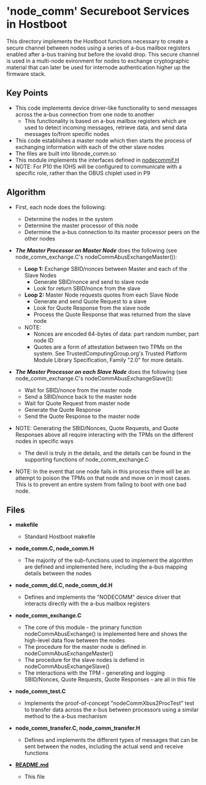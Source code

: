 # **'node\_comm'** Secureboot Services in Hostboot
This directory implements the Hostboot functions necessary to create a
 secure channel between nodes using a series of a-bus mailbox registers
 enabled after a-bus training but before the iovalid drop.
This secure channel is used in a multi-node evironment for nodes to exchange
 cryptographic material that can later be used for internode authentication
 higher up the firmware stack.

## Key Points
* This code implements device driver-like functionality to send messages
 across the a-bus connection from one node to another
  * This functionality is based on a-bus mailbox registers which are used to
 detect incoming messages, retrieve data, and send data messages to/from
 specific nodes
* This code establishes a master node which then starts the process of exchanging
 information with each of the other slave nodes
* The files are built into libnode_comm.so
* This module implements the interfaces defined in
 [nodecommif.H](../../../include/usr/secureboot/nodecommif.H)
* NOTE: For P10 the IOHS will be configured to communicate with a specific
 role, rather than the OBUS chiplet used in P9

## Algorithm
* First, each node does the following:
  * Determine the nodes in the system
  * Determine the master processor of this node
  * Determine the a-bus connection to its master processor peers on the
 other nodes

* ***The Master Processor on Master Node*** does the following
 (see node_comm_exchange.C's nodeCommAbusExchangeMaster()):
  * **Loop 1:** Exchange SBID/nonces between Master and each of the Slave Nodes
    * Generate SBID/nonce and send to slave node
    * Look for return SBID/nonce from the slave
  * **Loop 2:** Master Node requests quotes from each Slave Node
    * Generate and send Quote Request to a slave
    * Look for Quote Response from the slave node
    * Process the Quote Response that was returned from the slave node
  * NOTE:
    * Nonces are encoded 64-bytes of data: part random number, part node ID
    * Quotes are a form of attestation between two TPMs on the system.  See
 TrustedComputingGroup.org's Trusted Platform Module Library Specification,
 Family "2.0" for more details.

* ***The Master Processor on each Slave Node*** does the following
 (see node_comm_exchange.C's nodeCommAbusExchangeSlave()):

  * Wait for SBID/nonce from the master node
  * Send a SBID/nonce back to the master node
  * Wait for Quote Request from master node
  * Generate the Quote Response
  * Send the Quote Response to the master node


* NOTE: Generating the SBID/Nonces, Quote Requests, and Quote Responses above
 all require interacting with the TPMs on the different nodes in specific
 ways
  * The devil is truly in the details, and the details can be found in the
 supporting functions of node_comm_exchange.C
* NOTE: In the event that one node fails in this process there will be an
 attempt to poison the TPMs on that node and move on in most cases.  This is
 to prevent an entire system from failing to boot with one bad node.

## Files

* __makefile__
  * Standard Hostboot makefile

* __node_comm.C, node_comm.H__
  * The majority of the sub-functions used to implement the algorithm are
 defined and implemented here, including the a-bus mapping details between
 the nodes

* __node_comm_dd.C, node_comm_dd.H__
  * Defines and implements the "NODECOMM" device driver that interacts directly
 with the a-bus mailbox registers

* __node_comm_exchange.C__
  * The core of this module - the primary function nodeCommAbusExchange()
 is implemented here and shows the high-level data flow between the nodes
  * The procedure for the master node is defined in nodeCommAbusExchangeMaster()
  * The procedure for the slave nodes is defiend in nodeCommAbusExchangeSlave()
  * The interactions with the TPM - generating and logging SBID/Nonces, Quote
 Requests, Quote Responses - are all in this file

* __node_comm_test.C__
  * Implements the proof-of-concept "nodeCommXbus2ProcTest" test to transfer
 data across the x-bus between processors using a similar method to the a-bus
 mechanism

* __node_comm_transfer.C, node_comm_transfer.H__
  * Defines and implements the different types of messages that can be sent
 between the nodes, including the actual send and receive functions

* __[README.md](./README.md)__
  * This file

